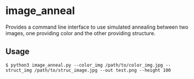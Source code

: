 # image_anneal
Provides a command line interface to use simulated annealing between two images, one providing color and the other providing structure.

## Usage
```
$ python3 image_anneal.py --color_img /path/to/color_img.jpg --struct_img /path/to/struc_image.jpg --out test.png --height 100
```
